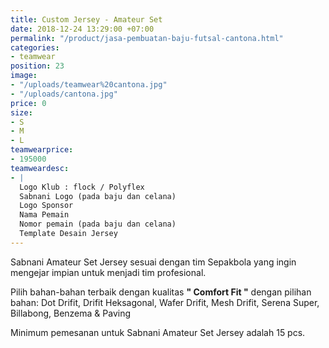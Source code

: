 ```yaml
---
title: Custom Jersey - Amateur Set
date: 2018-12-24 13:29:00 +07:00
permalink: "/product/jasa-pembuatan-baju-futsal-cantona.html"
categories:
- teamwear
position: 23
image:
- "/uploads/teamwear%20cantona.jpg"
- "/uploads/cantona.jpg"
price: 0
size:
- S
- M
- L
teamwearprice:
- 195000
teamweardesc:
- |
  Logo Klub : flock / Polyflex
  Sabnani Logo (pada baju dan celana)
  Logo Sponsor
  Nama Pemain
  Nomor pemain (pada baju dan celana)
  Template Desain Jersey
---
```


Sabnani Amateur Set Jersey sesuai dengan tim Sepakbola yang ingin mengejar impian untuk menjadi tim profesional.

Pilih bahan-bahan terbaik dengan kualitas **" Comfort Fit "**  dengan pilihan bahan: Dot Drifit, Drifit Heksagonal, Wafer Drifit, Mesh Drifit, Serena Super, Billabong, Benzema & Paving

Minimum pemesanan untuk Sabnani Amateur Set Jersey adalah 15 pcs.



